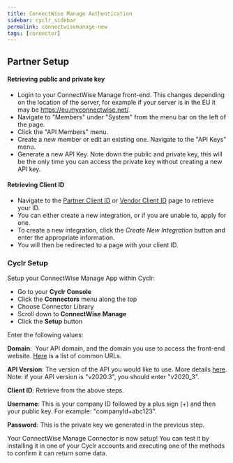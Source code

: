 ```yaml
---
title: ConnectWise Manage Authentication
sidebar: cyclr_sidebar
permalink: connectwisemanage-new
tags: [connector]
---
```


## Partner Setup

#### Retrieving public and private key
*   Login to your ConnectWise Manage front-end. This changes depending on the location of the server, for example if your server is in the EU it may be https://eu.myconnectwise.net/.
*   Navigate to "Members" under "System" from the menu bar on the left of the page.
*   Click the "API Members" menu.
*   Create a new member or edit an existing one. Navigate to the "API Keys" menu.
*   Generate a new API Key. Note down the public and private key, this will be the only time you can access the private key without creating a new API key.

#### Retrieving Client ID
*   Navigate to the [Partner Client ID](https://developer.connectwise.com/ClientID/Partner_Client_IDs) or [Vendor Client ID](https://developer.connectwise.com/ClientID/Vendor_Client_IDs) page to retrieve your ID.
*   You can either create a new integration, or if you are unable to, apply for one.
*   To create a new integration, click the *Create New Integration* button and enter the appropriate information.
*   You will then be redirected to a page with your client ID.

### Cyclr Setup

Setup your ConnectWise Manage App within Cyclr:

*   Go to your **Cyclr Console**
*   Click the **Connectors** menu along the top
*   Choose Connector Library
*   Scroll down to **ConnectWise Manage**
*   Click the **Setup** button

Enter the following values:

**Domain**:  Your API domain, and the domain you use to access the front-end website. [Here](https://developer.connectwise.com/Best_Practices/Manage_Cloud_URL_Formatting?mt-learningpath=manage) is a list of common URLs.

**API Version**:  The version of the API you would like to use. More details [here](https://developer.connectwise.com/Best_Practices/Manage_Versioning?mt-learningpath=manage). Note: if your API version is "v2020.3", you should enter "v2020_3".

**Client ID**: Retrieve from the above steps.

**Username**: This is your company ID followed by a plus sign (+) and then your public key. For example: "companyId+abc123".

**Password**: This is the private key we generated in the previous step.


Your ConnectWise Manage Connector is now setup! You can test it by installing it in one of your Cyclr accounts and executing one of the methods to confirm it can return some data.
